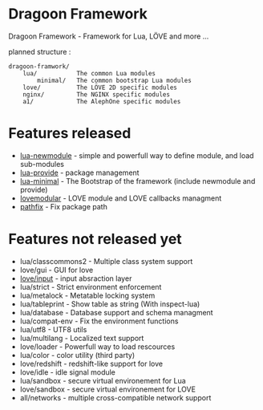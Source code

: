 # Dragoon Framework

Dragoon Framework - Framework for Lua, LÖVE and more ...

planned structure :
```
dragoon-framwork/
    lua/           The common Lua modules
        minimal/   The common bootstrap Lua modules
    love/          The LÖVE 2D specific modules
    nginx/         The NGINX specific modules
    a1/            The AlephOne specific modules
```

# Features released

* [lua-newmodule](https://github.com/tst2005/lua-newmodule) - simple and powerfull way to define module, and load sub-modules
* [lua-provide](https://github.com/tst2005/lua-provide) - package management
* [lua-minimal](https://github.com/tst2005/lua-minimal) - The Bootstrap of the framework (include newmodule and provide)
* [lovemodular](https://github.com/tst2005/lovemodular) - LOVE module and LOVE callbacks managment
* [pathfix](https://github.com/tst2005/lua-minimal/blob/master/pathfix.lua) - Fix package path

# Features not released yet

* lua/classcommons2 - Multiple class system support
* love/gui - GUI for love
* [love/input](https://github.com/tst2005/love-input/) - input absraction layer
* lua/strict - Strict environment enforcement
* lua/metalock - Metatable locking system
* lua/tableprint - Show table as string (With inspect-lua)
* lua/database - Database support and schema managment
* lua/compat-env - Fix the environment functions
* lua/utf8 - UTF8 utils
* lua/multilang - Localized text support
* love/loader - Powerfull way to load rescources
* lua/color - color utility (third party)
* love/redshift - redshift-like support for love
* love/idle - idle signal module
* lua/sandbox - secure virtual environement for Lua
* love/sandbox - secure virtual environement for LOVE
* all/networks - multiple cross-compatible network support

